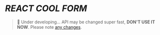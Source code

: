 # <em><b>REACT COOL FORM</b></em>

> 🚧 Under developing... API may be changed super fast, **DON'T USE IT NOW**. Please note [any changes](https://github.com/wellyshen/react-cool-form/releases).
